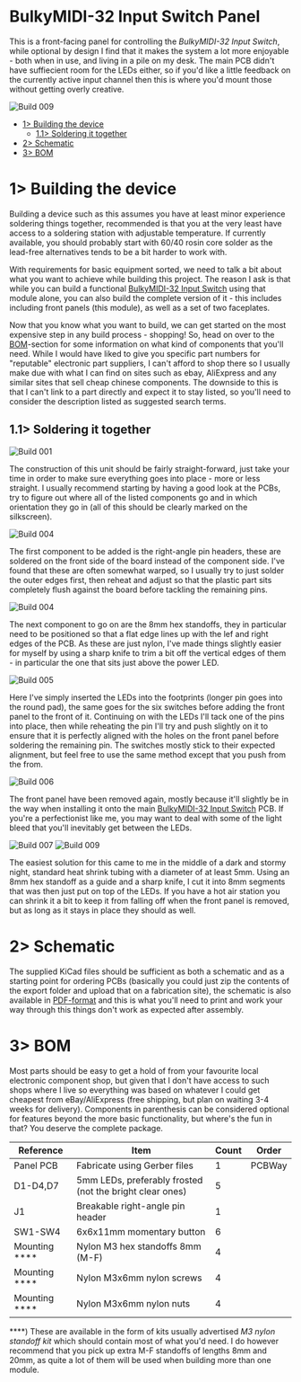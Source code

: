 # BulkyMIDI-32 Input Switch Panel
This is a front-facing panel for controlling the *BulkyMIDI-32 Input Switch*, while optional by design I find that it makes the system a lot more enjoyable - both when in use, and living in a pile on my desk. The main PCB didn't have suffiecient room for the LEDs either, so if you'd like a little feedback on the currently active input channel then this is where you'd mount those without getting overly creative.

![Build 009](https://github.com/tebl/BulkyMIDI-32/raw/main/gallery/build_input_panel_009.jpg)

- [1> Building the device](#1-building-the-device)
  - [1.1> Soldering it together](#11-soldering-it-together)
- [2> Schematic](#2-schematic)
- [3> BOM](#3-bom)

# 1> Building the device
Building a device such as this assumes you have at least minor experience soldering things together, recommended is that you at the very least have access to a soldering station with adjustable temperature. If currently available, you should probably start with 60/40 rosin core solder as the lead-free alternatives tends to be a bit harder to work with.

With requirements for basic equipment sorted, we need to talk a bit about what you want to achieve while building this project. The reason I ask is that while you can build a functional [BulkyMIDI-32 Input Switch](https://github.com/tebl/BulkyMIDI-32/tree/main/BulkyMIDI-32%20Input%20Switch) using that module alone, you can also build the complete version of it - this includes including front panels (this module), as well as a set of two faceplates.

Now that you know what you want to build, we can get started on the most expensive step in any build process - shopping! So, head on over to the [BOM](#3-bom)-section for some information on what kind of components that you'll need. While I would have liked to give you specific part numbers for "reputable" electronic part suppliers, I can't afford to shop there so I usually make due with what I can find on sites such as ebay, AliExpress and any similar sites that sell cheap chinese components. The downside to this is that I can't link to a part directly and expect it to stay listed, so you'll need to consider the description listed as suggested search terms.

## 1.1> Soldering it together
![Build 001](https://github.com/tebl/BulkyMIDI-32/raw/main/gallery/build_input_panel_001.jpg)

The construction of this unit should be fairly straight-forward, just take your time in order to make sure everything goes into place - more or less straight. I usually recommend starting by having a good look at the PCBs, try to figure out where all of the listed components go and in which orientation they go in (all of this should be clearly marked on the silkscreen). 

![Build 004](https://github.com/tebl/BulkyMIDI-32/raw/main/gallery/build_input_panel_003.jpg)

The first component to be added is the right-angle pin headers, these are soldered on the front side of the board instead of the component side. I've found that these are often somewhat warped, so I usually try to just solder the outer edges first, then reheat and adjust so that the plastic part sits completely flush against the board before tackling the remaining pins.

![Build 004](https://github.com/tebl/BulkyMIDI-32/raw/main/gallery/build_input_panel_004.jpg)

The next component to go on are the 8mm hex standoffs, they in particular need to be positioned so that a flat edge lines up with the lef and right edges of the PCB. As these are just nylon, I've made things slightly easier for myself by using a sharp knife to trim a bit off the vertical edges of them - in particular the one that sits just above the power LED.

![Build 005](https://github.com/tebl/BulkyMIDI-32/raw/main/gallery/build_input_panel_005.jpg)

Here I've simply inserted the LEDs into the footprints (longer pin goes into the round pad), the same goes for the six switches before adding the front panel to the front of it.  Continuing on with the LEDs I'll tack one of the pins into place, then while reheating the pin I'll try and push slightly on it to ensure that it is perfectly aligned with the holes on the front panel before soldering the remaining pin. The switches mostly stick to their expected alignment, but feel free to use the same method except that you push from the from.

![Build 006](https://github.com/tebl/BulkyMIDI-32/raw/main/gallery/build_input_panel_006.jpg)

The front panel have been removed again, mostly because it'll slightly be in the way when installing it onto the main [BulkyMIDI-32 Input Switch](https://github.com/tebl/BulkyMIDI-32/tree/main/BulkyMIDI-32%20Input%20Switch) PCB. If you're a perfectionist like me, you may want to deal with some of the light bleed that you'll inevitably get between the LEDs.

![Build 007](https://github.com/tebl/BulkyMIDI-32/raw/main/gallery/build_input_panel_007.jpg)
![Build 009](https://github.com/tebl/BulkyMIDI-32/raw/main/gallery/build_input_panel_009.jpg)

The easiest solution for this came to me in the middle of a dark and stormy night, standard heat shrink tubing with a diameter of at least 5mm. Using an 8mm hex standoff as a guide and a sharp knife, I cut it into 8mm segments that was then just put on top of the LEDs. If you have a hot air station you can shrink it a bit to keep it from falling off when the front panel is removed, but as long as it stays in place they should as well. 

# 2> Schematic
The supplied KiCad files should be sufficient as both a schematic and as a  starting point for ordering PCBs (basically you could just zip the contents of the export folder and upload that on a fabrication site), the schematic is also available in [PDF-format](https://github.com/tebl/BulkyMIDI-32/tree/main/documentation/schematic) and this is what you'll need to print and work your way through this things don't work as expected after assembly.


# 3> BOM
Most parts should be easy to get a hold of from your favourite local electronic component shop, but given that I don't have access to such shops where I live so everything was based on whatever I could get cheapest from eBay/AliExpress (free shipping, but plan on waiting 3-4 weeks for delivery). Components in parenthesis can be considered optional for features beyond the more basic functionality, but where's the fun in that? You deserve the complete package.

| Reference             | Item                                                              | Count | Order  |
| --------------------- | ----------------------------------------------------------------- | ----- | ------ |
| Panel PCB             | Fabricate using Gerber files                                      |     1 | PCBWay
| D1-D4,D7              | 5mm LEDs, preferably frosted (not the bright clear ones)          |     5 |
| J1                    | Breakable right-angle pin header                                  |     1 |
| SW1-SW4               | 6x6x11mm momentary button                                         |     6 |
| Mounting ****         | Nylon M3 hex standoffs 8mm (M-F)                                  |     4 |
| Mounting ****         | Nylon M3x6mm nylon screws                                         |     4 |
| Mounting ****         | Nylon M3x6mm nylon nuts                                           |     4 |

****) These are available in the form of kits usually advertised *M3 nylon standoff kit* which should contain most of what you'd need. I do however recommend that you pick up extra M-F standoffs of lengths 8mm and 20mm, as quite a lot of them will be used when building more than one module.